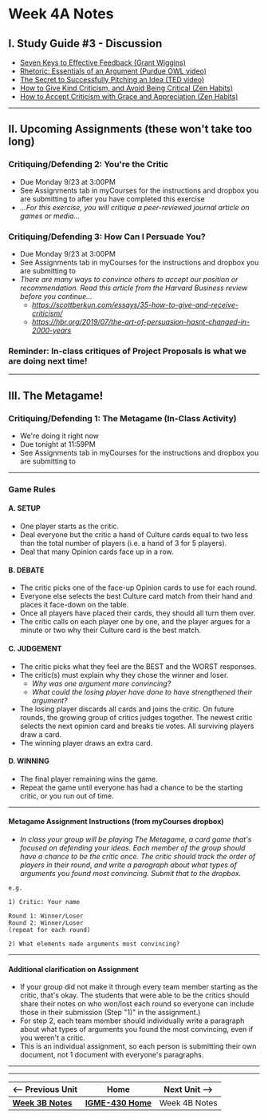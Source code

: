 # Week 4A Notes

## I. Study Guide #3 - Discussion

- [Seven Keys to Effective Feedback (Grant Wiggins)](https://ascd.org/el/articles/seven-keys-to-effective-feedback)
- [Rhetoric: Essentials of an Argument (Purdue OWL video)](https://www.youtube.com/watch?v=KdE862C9YOI)
- [The Secret to Successfully Pitching an Idea (TED video)](https://www.youtube.com/watch?v=l0hVIH3EnlQ)
- [How to Give Kind Criticism, and Avoid Being Critical (Zen Habits)](https://zenhabits.net/how-to-give-kind-criticism-and-avoid-being-critical/)
- [How to Accept Criticism with Grace and Appreciation (Zen Habits)](https://zenhabits.net/how-to-accept-criticism-with-grace-and-appreciation/)

---

## II. Upcoming Assignments (these won't take too long)

### Critiquing/Defending 2: You're the Critic
- Due Monday 9/23 at 3:00PM
- See Assignments tab in myCourses for the instructions and dropbox you are submitting to after you have completed this exercise
- *...For this exercise, you will critique a peer-reviewed journal article on games or media...*

### Critiquing/Defending 3: How Can I Persuade You?
- Due Monday 9/23 at 3:00PM
- See Assignments tab in myCourses for the instructions and dropbox you are submitting to
- *There are many ways to convince others to accept our position or recommendation. Read this article from the Harvard Business review before you continue...*
  - *https://scottberkun.com/essays/35-how-to-give-and-receive-criticism/*
  - *https://hbr.org/2019/07/the-art-of-persuasion-hasnt-changed-in-2000-years*

### Reminder: In-class critiques of Project Proposals is what we are doing next time!

---

## III. The Metagame!
### Critiquing/Defending 1: The Metagame (In-Class Activity)
- We're doing it right now
- Due tonight at 11:59PM
- See Assignments tab in myCourses for the instructions and dropbox you are submitting to

---

### Game Rules
#### A. SETUP
- One player starts as the critic.
- Deal everyone but the critic a hand of Culture cards equal to two less than the total number of players (i.e. a hand of 3 for 5 players).
- Deal that many Opinion cards face up in a row.

#### B. DEBATE
- The critic picks one of the face-up Opinion cards to use for each round.
- Everyone else selects the best Culture card match from their hand and places it face-down on the table.
- Once all players have placed their cards, they should all turn them over.
- The critic calls on each player one by one, and the player argues for a minute or two why their Culture card is the best match.

#### C. JUDGEMENT
- The critic picks what they feel are the BEST and the WORST responses.
- The critic(s) must explain why they chose the winner and loser.
  - *Why was one argument more convincing?*
  - *What could the losing player have done to have strengthened their argument?*
- The losing player discards all cards and joins the critic. On future rounds, the growing group of critics judges together. The newest critic selects the next opinion card and breaks tie votes. All surviving players draw a card.
- The winning player draws an extra card.

#### D. WINNING
- The final player remaining wins the game.
- Repeat the game until everyone has had a chance to be the starting critic, or you run out of time.

---

#### Metagame Assignment Instructions (from myCourses dropbox)

- *In class your group will be playing The Metagame, a card game that's focused on defending your ideas. Each member of the group should have a chance to be the critic once. The critic should track the order of players in their round, and write a paragraph about what types of arguments you found most convincing. Submit that to the dropbox.*

```
e.g.

1) Critic: Your name

Round 1: Winner/Loser
Round 2: Winner/Loser
(repeat for each round)

2) What elements made arguments most convincing?

```

---

#### Additional clarification on Assignment
- If your group did not make it through every team member starting as the critic, that's okay. The students that were able to be the critics should share their notes on who won/lost each round so everyone can include those in their submission (Step "1)" in the assignment.)
- For step 2, each team member should individually write a paragraph about what types of arguments you found the most convincing, even if you weren't a critic. 
- This is an individual assignment, so each person is submitting their own document, not 1 document with everyone's paragraphs. 

---
---

| <-- Previous Unit | Home | Next Unit -->
| --- | --- | --- 
|  [**Week 3B Notes**](3B.md)  |  [**IGME-430 Home**](../) | Week 4B Notes
